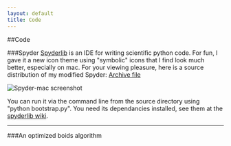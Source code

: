 ```yaml
---
layout: default
title: Code
---
```


##Code

###Spyder
[Spyderlib](http://code.google.com/p/spyderlib/) is an IDE for writing scientific python code. For fun, I gave it a new icon theme using "symbolic" icons that I find look much better, especially on mac. For your viewing pleasure, here is a source distribution of my modified Spyder:  [Archive file](https://dl.dropbox.com/u/6613592/spyder-2.2.0dev.tar.gz)

![Spyder-mac screenshot](img/spyder-mac.jpg)

You can run it via the command line from the source directory using "python bootstrap.py". You need its dependancies installed, see them at the [spyderlib wiki](http://code.google.com/p/spyderlib/wiki/Installation).

***

###An optimized boids algorithm
